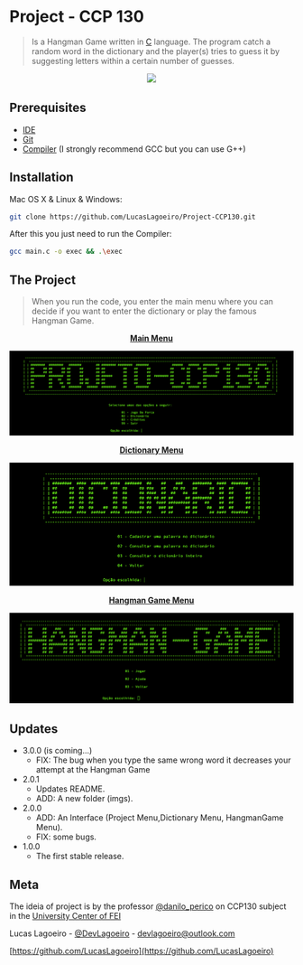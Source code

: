 # Project - CCP 130 
> Is a Hangman Game written in [C](https://en.wikipedia.org/wiki/C_(programming_language)) language. The program catch a random word in the dictionary and the player(s) tries to guess it by suggesting letters within a certain number of guesses.
> 
<p align="center">
  <img src="https://storage.googleapis.com/replit/images/1628352039581_5e6236e1be62c209b4629c3c76a8e3dc.jpeg" />
</p>

## Prerequisites
* [IDE](https://code.visualstudio.com/)
* [Git](https://git-scm.com/)
* [Compiler](https://gcc.gnu.org/) (I strongly recommend GCC but you can use G++)


## Installation

Mac OS X & Linux & Windows:

```sh 
git clone https://github.com/LucasLagoeiro/Project-CCP130.git
```

After this you just need to run the Compiler:
```sh
gcc main.c -o exec && .\exec
```
## The Project
> When you run the code, you enter the main menu where you can decide if you want to enter the dictionary or play the famous Hangman Game.
<p align="center">
    <u><b>Main Menu</b></u>
</p>

![](img/main_menu.png)

<p align="center">
  <u><b>Dictionary Menu </b></u> 
</p>

<p align="center">
  <img src="img/Dictionary_Menu.png" />
</p>

<p align="center">
   <u><b>Hangman Game Menu </b></u> 
</p>


![](img/hangman_game.png)


## Updates

* 3.0.0 (is coming...)
    * FIX: The bug when you type the same wrong word it decreases your attempt at the Hangman Game
* 2.0.1
    * Updates README.
    * ADD: A new folder (imgs).
* 2.0.0
    * ADD: An Interface (Project Menu,Dictionary Menu, HangmanGame Menu).
    * FIX: some bugs.
* 1.0.0
    * The first stable release.


## Meta
The ideia of project is by the professor [@danilo_perico](https://github.com/danilo-perico) on CCP130 subject in the [University Center of FEI](https://portal.fei.edu.br/)

Lucas Lagoeiro - [@DevLagoeiro](https://twitter.com/DevLagoeiro) - devlagoeiro@outlook.com

[https://github.com/LucasLagoeiro](https://github.com/LucasLagoeiro)
